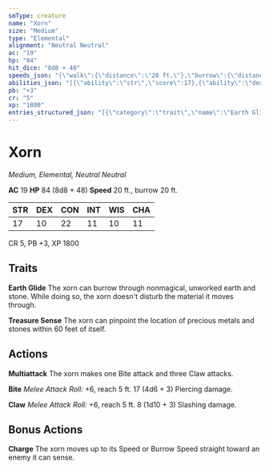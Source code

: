 ```yaml
---
smType: creature
name: "Xorn"
size: "Medium"
type: "Elemental"
alignment: "Neutral Neutral"
ac: "19"
hp: "84"
hit_dice: "8d8 + 48"
speeds_json: "{\"walk\":{\"distance\":\"20 ft.\"},\"burrow\":{\"distance\":\"20 ft.\"}}"
abilities_json: "[{\"ability\":\"str\",\"score\":17},{\"ability\":\"dex\",\"score\":10},{\"ability\":\"con\",\"score\":22},{\"ability\":\"int\",\"score\":11},{\"ability\":\"wis\",\"score\":10},{\"ability\":\"cha\",\"score\":11}]"
pb: "+3"
cr: "5"
xp: "1800"
entries_structured_json: "[{\"category\":\"trait\",\"name\":\"Earth Glide\",\"text\":\"The xorn can burrow through nonmagical, unworked earth and stone. While doing so, the xorn doesn't disturb the material it moves through.\"},{\"category\":\"trait\",\"name\":\"Treasure Sense\",\"text\":\"The xorn can pinpoint the location of precious metals and stones within 60 feet of itself.\"},{\"category\":\"action\",\"name\":\"Multiattack\",\"text\":\"The xorn makes one Bite attack and three Claw attacks.\"},{\"category\":\"action\",\"name\":\"Bite\",\"text\":\"*Melee Attack Roll:* +6, reach 5 ft. 17 (4d6 + 3) Piercing damage.\"},{\"category\":\"action\",\"name\":\"Claw\",\"text\":\"*Melee Attack Roll:* +6, reach 5 ft. 8 (1d10 + 3) Slashing damage.\"},{\"category\":\"bonus\",\"name\":\"Charge\",\"text\":\"The xorn moves up to its Speed or Burrow Speed straight toward an enemy it can sense.\"}]"
---
```


# Xorn
*Medium, Elemental, Neutral Neutral*

**AC** 19
**HP** 84 (8d8 + 48)
**Speed** 20 ft., burrow 20 ft.

| STR | DEX | CON | INT | WIS | CHA |
| --- | --- | --- | --- | --- | --- |
| 17 | 10 | 22 | 11 | 10 | 11 |

CR 5, PB +3, XP 1800

## Traits

**Earth Glide**
The xorn can burrow through nonmagical, unworked earth and stone. While doing so, the xorn doesn't disturb the material it moves through.

**Treasure Sense**
The xorn can pinpoint the location of precious metals and stones within 60 feet of itself.

## Actions

**Multiattack**
The xorn makes one Bite attack and three Claw attacks.

**Bite**
*Melee Attack Roll:* +6, reach 5 ft. 17 (4d6 + 3) Piercing damage.

**Claw**
*Melee Attack Roll:* +6, reach 5 ft. 8 (1d10 + 3) Slashing damage.

## Bonus Actions

**Charge**
The xorn moves up to its Speed or Burrow Speed straight toward an enemy it can sense.

